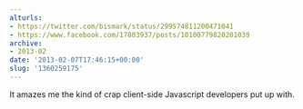 ```yaml
---
alturls:
- https://twitter.com/bismark/status/299574811200471041
- https://www.facebook.com/17803937/posts/10100779820201039
archive:
- 2013-02
date: '2013-02-07T17:46:15+00:00'
slug: '1360259175'
---
```


It amazes me the kind of crap client-side Javascript developers put up with.

